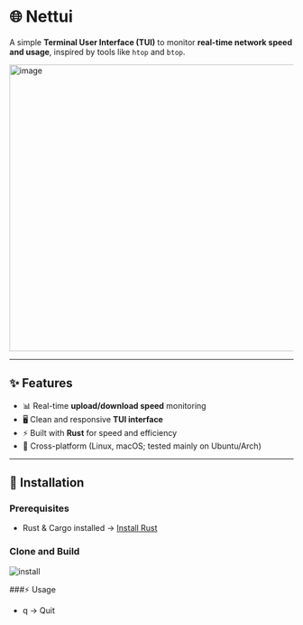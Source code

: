 # 🌐 Nettui

A simple **Terminal User Interface (TUI)** to monitor **real-time network speed and usage**, inspired by tools like `htop` and `btop`.

<img width="942" height="507" alt="image" src="https://github.com/user-attachments/assets/b23cb8ee-f976-4bc4-89c7-7df86334f299" />

---

## ✨ Features
- 📊 Real-time **upload/download speed** monitoring
- 🖥️ Clean and responsive **TUI interface**
- ⚡ Built with **Rust** for speed and efficiency
- 🔧 Cross-platform (Linux, macOS; tested mainly on Ubuntu/Arch)

---

## 🚀 Installation

### Prerequisites
- Rust & Cargo installed → [Install Rust](https://www.rust-lang.org/tools/install)

### Clone and Build
![install](https://github.com/user-attachments/assets/5a8bc369-5fed-4277-8429-3227d272751d)

###⚡ Usage

- q → Quit
